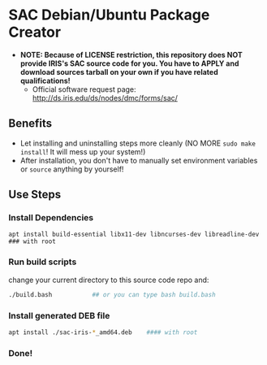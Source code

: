 # SAC Debian/Ubuntu Package Creator

* **NOTE: Because of LICENSE restriction, this repository does NOT provide IRIS's SAC source code for you.  You have to APPLY and download sources tarball on your own if you have related qualifications!**
   - Official software request page: http://ds.iris.edu/ds/nodes/dmc/forms/sac/

## Benefits

* Let installing and uninstalling steps more cleanly (NO MORE `sudo make install`!  It will mess up your system!)
* After installation, you don't have to manually set environment variables or `source` anything by yourself!

## Use Steps

### Install Dependencies

```
apt install build-essential libx11-dev libncurses-dev libreadline-dev  ### with root
```

### Run build scripts

change your current directory to this source code repo and:

```bash
./build.bash           ## or you can type bash build.bash
```

### Install generated DEB file

```bash
apt install ./sac-iris-*_amd64.deb    #### with root
```

### Done!
